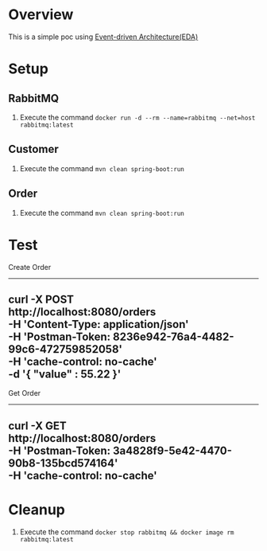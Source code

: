 # Overview

This is a simple poc using [Event-driven Architecture(EDA)]

# Setup

## RabbitMQ

1. Execute the command `docker run -d --rm --name=rabbitmq --net=host rabbitmq:latest`

## Customer

1. Execute the command `mvn clean spring-boot:run`

## Order

1. Execute the command `mvn clean spring-boot:run`

# Test

Create Order

---
curl -X POST \
  http://localhost:8080/orders \
  -H 'Content-Type: application/json' \
  -H 'Postman-Token: 8236e942-76a4-4482-99c6-472759852058' \
  -H 'cache-control: no-cache' \
  -d '{
	"value" : 55.22
}'
---

Get Order

---
curl -X GET \
  http://localhost:8080/orders \
  -H 'Postman-Token: 3a4828f9-5e42-4470-90b8-135bcd574164' \
  -H 'cache-control: no-cache'
---

# Cleanup

1. Execute the command `docker stop rabbitmq && docker image rm rabbitmq:latest`


[Event-driven Architecture(EDA)]: https://microservices.io/patterns/data/event-driven-architecture.html